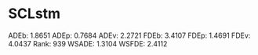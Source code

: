 # SCLstm

ADEb: 1.8651
ADEp: 0.7684
ADEv: 2.2721
FDEb: 3.4107
FDEp: 1.4691
FDEv: 4.0437
Rank: 939
WSADE: 1.3104
WSFDE: 2.4112